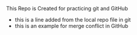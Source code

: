 This Repo is Created for practicing git and GitHub

- this is a line added from the local repo file in git
- this is an example for merge conflict in GitHub
